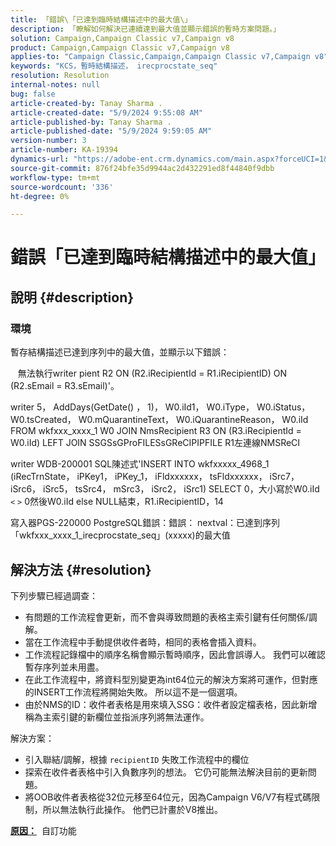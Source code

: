 ```yaml
---
title: 「錯誤\「已達到臨時結構描述中的最大值\」
description: 「瞭解如何解決已連續達到最大值並顯示錯誤的暫時方案問題。」
solution: Campaign,Campaign Classic v7,Campaign v8
product: Campaign,Campaign Classic v7,Campaign v8
applies-to: "Campaign Classic,Campaign,Campaign Classic v7,Campaign v8"
keywords: "KCS，暫時結構描述， irecprocstate_seq"
resolution: Resolution
internal-notes: null
bug: false
article-created-by: Tanay Sharma .
article-created-date: "5/9/2024 9:55:08 AM"
article-published-by: Tanay Sharma .
article-published-date: "5/9/2024 9:59:05 AM"
version-number: 3
article-number: KA-19394
dynamics-url: "https://adobe-ent.crm.dynamics.com/main.aspx?forceUCI=1&pagetype=entityrecord&etn=knowledgearticle&id=9453d232-ea0d-ef11-9f8a-6045bd0201f5"
source-git-commit: 876f24bfe35d9944ac2d432291ed8f44840f9dbb
workflow-type: tm+mt
source-wordcount: '336'
ht-degree: 0%

---
```


# 錯誤「已達到臨時結構描述中的最大值」

## 說明 {#description}


### <b>環境</b>

暫存結構描述已達到序列中的最大值，並顯示以下錯誤：

   無法執行writer pient R2 ON (R2.iRecipientId = R1.iRecipientID) ON (R2.sEmail = R3.sEmail)&#39;。

writer 5， AddDays(GetDate() ， 1)， W0.iId1， W0.iType， W0.iStatus， W0.tsCreated， W0.mQuarantineText， W0.iQuarantineReason， W0.iId FROM wkfxxx_xxxx_1 W0 JOIN NmsRecipient R3 ON (R3.iRecipientId = W0.iId) LEFT JOIN SSGSsGProFILESsGReCIPIPFILE R1左連線NMSReCI

writer WDB-200001 SQL陳述式&#39;INSERT INTO wkfxxxxx_4968_1 (iRecTrnState， iPKey1， iPKey_1， iFldxxxxxx， tsFldxxxxxx， iSrc7， iSrc6， iSrc5， tsSrc4， mSrc3， iSrc2， iSrc1) SELECT 0，大小寫於W0.iId `<` `>`  0然後W0.iId else NULL結束，R1.iRecipientID，14

寫入器PGS-220000 PostgreSQL錯誤：錯誤： nextval：已達到序列「wkfxxx_xxxx_1_irecprocstate_seq」(xxxxx)的最大值


## 解決方法 {#resolution}


下列步驟已經過調查：

- 有問題的工作流程會更新，而不會與導致問題的表格主索引鍵有任何關係/調解。
- 當在工作流程中手動提供收件者時，相同的表格會插入資料。
- 工作流程記錄檔中的順序名稱會顯示暫時順序，因此會誤導人。 我們可以確認暫存序列並未用盡。
- 在此工作流程中，將資料型別變更為int64位元的解決方案將可運作，但對應的INSERT工作流程將開始失敗。 所以這不是一個選項。
- 由於NMS的ID：收件者表格是用來填入SSG：收件者設定檔表格，因此新增稱為主索引鍵的新欄位並指派序列將無法運作。


解決方案：

- 引入聯結/調解，根據 `recipientID` 失敗工作流程中的欄位
- 探索在收件者表格中引入負數序列的想法。 它仍可能無法解決目前的更新問題。
- 將OOB收件者表格從32位元移至64位元，因為Campaign V6/V7有程式碼限制，所以無法執行此操作。 他們已計畫於V8推出。




<b><u>原因：</u></b>  自訂功能


